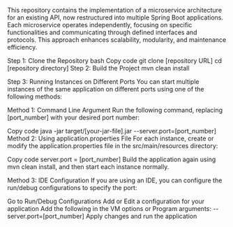 This repository contains the implementation of a microservice architecture for an existing API, now restructured into multiple Spring Boot applications. Each microservice operates independently, focusing on specific functionalities and communicating through defined interfaces and protocols. This approach enhances scalability, modularity, and maintenance efficiency.


Step 1: Clone the Repository
bash
Copy code
git clone [repository URL]
cd [repository directory]
Step 2: Build the Project
mvn clean install

Step 3: Running Instances on Different Ports
You can start multiple instances of the same application on different ports using one of the following methods:

Method 1: Command Line Argument
Run the following command, replacing [port_number] with your desired port number:

Copy code
java -jar target/[your-jar-file].jar --server.port=[port_number]
Method 2: Using application.properties File
For each instance, create or modify the application.properties file in the src/main/resources directory:


Copy code
server.port = [port_number]
Build the application again using mvn clean install, and then start each instance normally.

Method 3: IDE Configuration
If you are using an IDE, you can configure the run/debug configurations to specify the port:

Go to Run/Debug Configurations
Add or Edit a configuration for your application
Add the following in the VM options or Program arguments: --server.port=[port_number]
Apply changes and run the application
